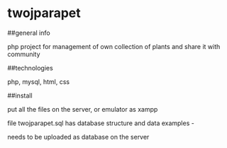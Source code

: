 # twojparapet

##general info

php project for management of own collection of plants and share it with community


##technologies

php, mysql, html, css


##install

put all the files on the server, or emulator as xampp


file twojparapet.sql has database structure and data examples -

needs to be uploaded as database on the server
